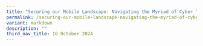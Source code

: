 ```yaml
---
title: "Securing our Mobile Landscape: Navigating the Myriad of Cyber Threats"
permalink: /securing-our-mobile-landscape-navigating-the-myriad-of-cyber-threats/
variant: markdown
description: ""
third_nav_title: 16 October 2024
---
```

